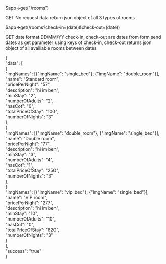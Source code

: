 $app->get("/rooms")

GET
No request data return json object of all 3 types of rooms

$app->get(/rooms?check-in=(date)&check-out=(date))

GET
date format DD/MM/YY
check-in, check-out are dates from form
send dates as get parameter using keys of check-in, check-out
returns json object of all availiable rooms between dates

{<br>
  "data": [<br>
    {<br>
      "imgNames": [{"imgName": "single_bed"}, {"imgName": "double_room"}],<br>
      "name": "Standard room",<br>
      "pricePerNight": "57",<br>
      "description": "hi im ben",<br>
      "minStay": "2",<br>
      "numberOfAdults": "2",<br>
      "hasCot": "0",<br>
      "totalPriceOfStay": "100",<br>
      "numberOfNights": "3"<br>
    },<br>
    {<br>
      "imgNames": [{"imgName": "double_room"}, {"imgName": "single_bed"}],<br>
      "name": "Double room",<br>
      "pricePerNight": "77",<br>
      "description": "hi im ben",<br>
      "minStay": "3",<br>
      "numberOfAdults": "4",<br>
      "hasCot": "1",<br>
      "totalPriceOfStay": "250",<br>
      "numberOfNights": "3"<br>
    },<br>
    {<br>
      "imgNames": [{"imgName": "vip_bed"}, {"imgName": "single_bed"}],<br>
      "name": "VIP room",<br>
      "pricePerNight": "277",<br>
      "description": "hi im ben",<br>
      "minStay": "10",<br>
      "numberOfAdults": "10",<br>
      "hasCot": "0",<br>
      "totalPriceOfStay": "820",<br>
      "numberOfNights": "3"<br>
    }<br>
  ],<br>
  "success": "true"<br>
}<br>
